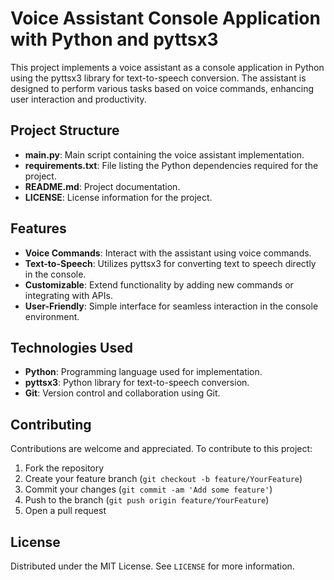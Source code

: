 # Voice Assistant Console Application with Python and pyttsx3

This project implements a voice assistant as a console application in Python using the pyttsx3 library for text-to-speech conversion. The assistant is designed to perform various tasks based on voice commands, enhancing user interaction and productivity.

## Project Structure

- **main.py**: Main script containing the voice assistant implementation.
- **requirements.txt**: File listing the Python dependencies required for the project.
- **README.md**: Project documentation.
- **LICENSE**: License information for the project.

## Features

- **Voice Commands**: Interact with the assistant using voice commands.
- **Text-to-Speech**: Utilizes pyttsx3 for converting text to speech directly in the console.
- **Customizable**: Extend functionality by adding new commands or integrating with APIs.
- **User-Friendly**: Simple interface for seamless interaction in the console environment.

## Technologies Used

- **Python**: Programming language used for implementation.
- **pyttsx3**: Python library for text-to-speech conversion.
- **Git**: Version control and collaboration using Git.

## Contributing

Contributions are welcome and appreciated. To contribute to this project:

1. Fork the repository
2. Create your feature branch (`git checkout -b feature/YourFeature`)
3. Commit your changes (`git commit -am 'Add some feature'`)
4. Push to the branch (`git push origin feature/YourFeature`)
5. Open a pull request

## License

Distributed under the MIT License. See `LICENSE` for more information.
